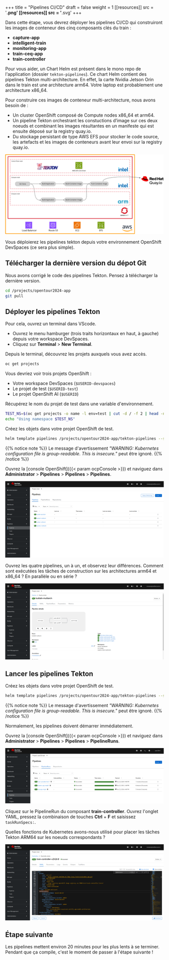 +++
title = "Pipelines CI/CD"
draft = false
weight = 1
[[resources]]
  src = '**.png'
[[resources]]
  src = '**.svg'
+++

Dans cette étape, vous devrez déployer les pipelines CI/CD qui construiront les images de conteneur des cinq composants clés du train :

- **capture-app**
- **intelligent-train**
- **monitoring-app**
- **train-ceq-app**
- **train-controller**

Pour vous aider, un Chart Helm est présent dans le mono repo de l'application (dossier `tekton-pipelines`).
Ce chart Helm contient des pipelines Tekton multi-architecture.
En effet, la carte Nvidia Jetson Orin dans le train est une architecture arm64.
Votre laptop est probablement une architecture x86_64.

Pour construire ces images de conteneur multi-architecture, nous avons besoin de :

- Un cluster OpenShift composé de Compute nodes x86_64 et arm64.
- Un pipeline Tekton orchestrant les constuctions d’image sur ces deux noeuds et combinant les images résultantes en un manifeste qui est ensuite déposé sur la registry quay.io.
- Du stockage persistant de type AWS EFS pour stocker le code source, les artefacts et les images de conteneurs avant leur envoi sur la registry quay.io.

[![](pipelines.svg)](https://www.itix.fr/fr/blog/build-multi-architecture-container-images-with-kubernetes-buildah-tekton-aws/)

Vous déploierez les pipelines tekton depuis votre environnement OpenShift DevSpaces (ce sera plus simple).

## Télécharger la dernière version du dépot Git

Nous avons corrigé le code des pipelines Tekton.
Pensez à télécharger la dernière version.

```sh
cd /projects/opentour2024-app
git pull
```

## Déployer les pipelines Tekton

Pour cela, ouvrez un terminal dans VScode.

- Ouvrez le menu hamburger (trois traits horizontaux en haut, à gauche) depuis votre workspace DevSpaces.
- Cliquez sur **Terminal** > **New Terminal**.

Depuis le terminal, découvrez les projets auxquels vous avez accès.

```sh
oc get projects
```

Vous devriez voir trois projets OpenShift :

- Votre workspace DevSpaces (`$USERID-devspaces`)
- Le projet de test (`$USERID-test`)
- Le projet OpenShift AI (`$USERID`)

Récupérez le nom du projet de test dans une variable d'environnement.

```sh
TEST_NS=$(oc get projects -o name -l env=test | cut -d / -f 2 | head -n 1)
echo "Using namespace $TEST_NS"
```

Créez les objets dans votre projet OpenShift de test.

```sh
helm template pipelines /projects/opentour2024-app/tekton-pipelines --set namespace="$TEST_NS" | oc apply -f -
```

{{% notice note %}}
Le message d'avertissement *"WARNING: Kubernetes configuration file is group-readable. This is insecure."* peut être ignoré.
{{% /notice %}}

Ouvrez la [console OpenShift]({{< param ocpConsole >}}) et naviguez dans **Administrator** > **Pipelines** > **Pipelines** > **Pipelines**.

![](pipelines.png)

Ouvrez les quatre pipelines, un à un, et observez leur différences.
Comment sont exécutées les tâches de construction sur les architectures arm64 et x86_64 ?
En parallèle ou en série ?

![](pipeline-buildah.png)

## Lancer les pipelines Tekton

Créez les objets dans votre projet OpenShift de test.

```sh
helm template pipelines /projects/opentour2024-app/tekton-pipelines --set namespace="$TEST_NS" --set runPipelines=true | oc create -f -
```

{{% notice note %}}
Le message d'avertissement *"WARNING: Kubernetes configuration file is group-readable. This is insecure."* peut être ignoré.
{{% /notice %}}

Normalement, les pipelines doivent démarrer immédiatement.

Ouvrez la [console OpenShift]({{< param ocpConsole >}}) et naviguez dans **Administrator** > **Pipelines** > **Pipelines** > **PipelineRuns**.

![](pipelineruns.png)

Cliquez sur le PipelineRun du composant **train-controller**.
Ouvrez l'onglet YAML, pressez la combinaison de touches **Ctrl** + **F** et saisissez `taskRunSpecs:`.

Quelles fonctions de Kubernetes avons-nous utilisé pour placer les tâches Tekton ARM64 sur les noeuds correspondants ?

![](pipelinerun-taskrunspecs.png)

## Étape suivante

Les pipelines mettent environ 20 minutes pour les plus lents à se terminer.
Pendant que ça compile, c'est le moment de passer à l'étape suivante !
